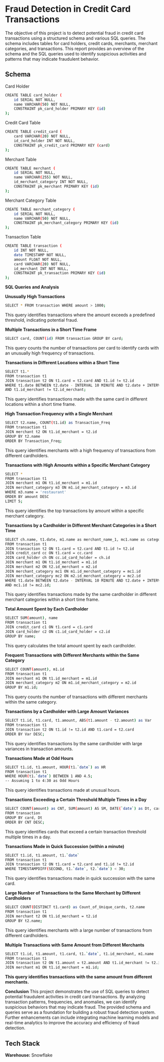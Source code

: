 
# Fraud Detection in Credit Card Transactions


The objective of this project is to detect potential fraud in credit card transactions using a structured schema and various SQL queries. The schema includes tables for card holders, credit cards, merchants, merchant categories, and transactions. This report provides an overview of the schema and the SQL queries used to identify suspicious activities and patterns that may indicate fraudulent behavior.




## Schema

Card Holder 
```bash
CREATE TABLE card_holder (
    id SERIAL NOT NULL,
    name VARCHAR(50) NOT NULL,
    CONSTRAINT pk_card_holder PRIMARY KEY (id)
);
```
Credit Card Table

```bash
CREATE TABLE credit_card (
    card VARCHAR(20) NOT NULL,
    id_card_holder INT NOT NULL,
    CONSTRAINT pk_credit_card PRIMARY KEY (card)
);
```
Merchant Table

```bash
CREATE TABLE merchant (
    id SERIAL NOT NULL,
    name VARCHAR(255) NOT NULL,
    id_merchant_category INT NOT NULL,
    CONSTRAINT pk_merchant PRIMARY KEY (id)
);
```
Merchant Category Table
```bash
CREATE TABLE merchant_category (
    id SERIAL NOT NULL,
    name VARCHAR(50) NOT NULL,
    CONSTRAINT pk_merchant_category PRIMARY KEY (id)
);
```
Transaction Table
``` bash
CREATE TABLE transaction (
    id INT NOT NULL,
    date TIMESTAMP NOT NULL,
    amount FLOAT NOT NULL,
    card VARCHAR(20) NOT NULL,
    id_merchant INT NOT NULL,
    CONSTRAINT pk_transaction PRIMARY KEY (id)
);
```
**SQL Queries and Analysis**

**Unusually High Transactions**

```bash
SELECT * FROM transaction WHERE amount > 1000;
```
This query identifies transactions where the amount exceeds a predefined threshold, indicating potential fraud.

**Multiple Transactions in a Short Time Frame**

```bash
SELECT card, COUNT(id) FROM transaction GROUP BY card;
```
This query counts the number of transactions per card to identify cards with an unusually high frequency of transactions.

**Transactions in Different Locations within a Short Time**

```bash
SELECT t1.*
FROM transaction t1
JOIN transaction t2 ON t1.card = t2.card AND t1.id != t2.id
WHERE t1.date BETWEEN t2.date - INTERVAL 10 MINUTE AND t2.date + INTERVAL 10 MINUTE
AND t1.id_merchant != t2.id_merchant;
```
This query identifies transactions made with the same card in different locations within a short time frame.

**High Transaction Frequency with a Single Merchant**

```bash
SELECT t2.name, COUNT(t1.id) as Transaction_Freq 
FROM transaction t1 
JOIN merchant t2 ON t1.id_merchant = t2.id
GROUP BY t2.name
ORDER BY Transaction_Freq;
```
This query identifies merchants with a high frequency of transactions from different cardholders.

**Transactions with High Amounts within a Specific Merchant Category**

```bash
SELECT * 
FROM transaction t1 
JOIN merchant m1 ON t1.id_merchant = m1.id 
JOIN merchant_category m3 ON m1.id_merchant_category = m3.id
WHERE m3.name = 'restaurant'
ORDER BY amount DESC
LIMIT 5;
```

This query identifies the top transactions by amount within a specific merchant category.

**Transactions by a Cardholder in Different Merchant Categories in a Short Time**

```bash
SELECT ch.name, t1.date, m1.name as merchant_name_1, mc1.name as category_name_1, m2.name as merchant_name_2, mc2.name as category_name_2
FROM transaction t1
JOIN transaction t2 ON t1.card = t2.card AND t1.id != t2.id
JOIN credit_card cc ON t1.card = cc.card
JOIN card_holder ch ON cc.id_card_holder = ch.id
JOIN merchant m1 ON t1.id_merchant = m1.id
JOIN merchant m2 ON t2.id_merchant = m2.id
JOIN merchant_category mc1 ON m1.id_merchant_category = mc1.id
JOIN merchant_category mc2 ON m2.id_merchant_category = mc2.id
WHERE t1.date BETWEEN t2.date - INTERVAL 10 MINUTE AND t2.date + INTERVAL 10 MINUTE
AND mc1.id != mc2.id;
```
This query identifies transactions made by the same cardholder in different merchant categories within a short time frame.

**Total Amount Spent by Each Cardholder**

```bash
SELECT SUM(amount), name 
FROM transaction t1 
JOIN credit_card c1 ON t1.card = c1.card 
JOIN card_holder c2 ON c1.id_card_holder = c2.id 
GROUP BY name;
```
This query calculates the total amount spent by each cardholder.

**Frequent Transactions with Different Merchants within the Same Category**

```bash
SELECT COUNT(amount), m1.id 
FROM transaction t1 
JOIN merchant m1 ON t1.id_merchant = m1.id 
JOIN merchant_category m2 ON m1.id_merchant_category = m2.id
GROUP BY m1.id;
```
This query counts the number of transactions with different merchants within the same category.

**Transactions by a Cardholder with Large Amount Variances**

```bash
SELECT t1.id, t1.card, t1.amount, ABS(t1.amount - t2.amount) as Var 
FROM transaction t1 
JOIN transaction t2 ON t1.id != t2.id AND t1.card = t2.card
ORDER BY Var DESC;
```
This query identifies transactions by the same cardholder with large variances in transaction amounts.

**Transactions Made at Odd Hours**

```bash
SELECT t1.id, t1.amount, HOUR(t1.`date`) as HR 
FROM transaction t1 
WHERE HOUR(t1.`date`) BETWEEN 1 AND 4.5; 
-- Assuming 1 to 4:30 as Odd Hours
```
This query identifies transactions made at unusual hours.

**Transactions Exceeding a Certain Threshold Multiple Times in a Day**

```bash
SELECT COUNT(amount) as CNT, SUM(amount) AS SM, DATE(`date`) as Dt, card 
FROM transaction
GROUP BY card, Dt
ORDER BY CNT DESC;
```
This query identifies cards that exceed a certain transaction threshold multiple times in a day.

**Transactions Made in Quick Succession (within a minute)**

```bash
SELECT t1.id, t1.amount, t1.`date` 
FROM transaction t1 
JOIN transaction t2 ON t1.card = t2.card and t1.id != t2.id
WHERE TIMESTAMPDIFF(SECOND, t1.`date`, t2.`date`) < 30;
```
This query identifies transactions made in quick succession with the same card.

**Large Number of Transactions to the Same Merchant by Different Cardholders**

```bash
SELECT COUNT(DISTINCT t1.card) as Count_of_Unique_cards, t2.name 
FROM transaction t1 
JOIN merchant t2 ON t1.id_merchant = t2.id
GROUP BY t2.name;
```
This query identifies merchants with a large number of transactions from different cardholders.

**Multiple Transactions with Same Amount from Different Merchants**

```bash
SELECT t1.id, t1.amount, t1.card, t1.`date`, t1.id_merchant, m1.name 
FROM transaction t1 
JOIN transaction t2 ON t1.amount = t2.amount AND t1.id_merchant != t2.id_merchant 
JOIN merchant m1 ON t1.id_merchant = m1.id;
```
**This query identifies transactions with the same amount from different merchants.**

**Conclusion**
This project demonstrates the use of SQL queries to detect potential fraudulent activities in credit card transactions. By analyzing transaction patterns, frequencies, and anomalies, we can identify suspicious behaviors that may indicate fraud. The provided schema and queries serve as a foundation for building a robust fraud detection system. Further enhancements can include integrating machine learning models and real-time analytics to improve the accuracy and efficiency of fraud detection.
## Tech Stack

**Warehouse:** Snowflake



